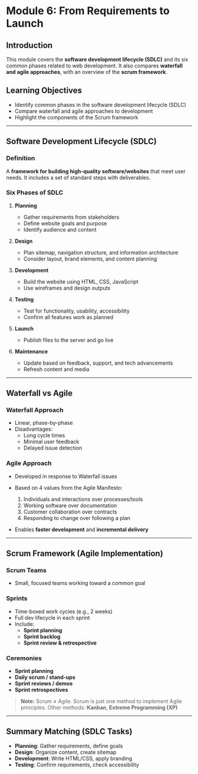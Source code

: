 
# Module 6: From Requirements to Launch

## Introduction
This module covers the **software development lifecycle (SDLC)** and its six common phases related to web development. It also compares **waterfall and agile approaches**, with an overview of the **scrum framework**.

## Learning Objectives
- Identify common phases in the software development lifecycle (SDLC)
- Compare waterfall and agile approaches to development
- Highlight the components of the Scrum framework

---

## Software Development Lifecycle (SDLC)

### Definition
A **framework for building high-quality software/websites** that meet user needs. It includes a set of standard steps with deliverables.

### Six Phases of SDLC

1. **Planning**
   - Gather requirements from stakeholders
   - Define website goals and purpose
   - Identify audience and content

2. **Design**
   - Plan sitemap, navigation structure, and information architecture
   - Consider layout, brand elements, and content planning

3. **Development**
   - Build the website using HTML, CSS, JavaScript
   - Use wireframes and design outputs

4. **Testing**
   - Test for functionality, usability, accessibility
   - Confirm all features work as planned

5. **Launch**
   - Publish files to the server and go live

6. **Maintenance**
   - Update based on feedback, support, and tech advancements
   - Refresh content and media

---

## Waterfall vs Agile

### Waterfall Approach
- Linear, phase-by-phase
- Disadvantages:
  - Long cycle times
  - Minimal user feedback
  - Delayed issue detection

### Agile Approach
- Developed in response to Waterfall issues
- Based on 4 values from the Agile Manifesto:
  1. Individuals and interactions over processes/tools
  2. Working software over documentation
  3. Customer collaboration over contracts
  4. Responding to change over following a plan

- Enables **faster development** and **incremental delivery**

---

## Scrum Framework (Agile Implementation)

### Scrum Teams
- Small, focused teams working toward a common goal

### Sprints
- Time-boxed work cycles (e.g., 2 weeks)
- Full dev lifecycle in each sprint
- Include:
  - **Sprint planning**
  - **Sprint backlog**
  - **Sprint review & retrospective**

### Ceremonies
- **Sprint planning**
- **Daily scrum / stand-ups**
- **Sprint reviews / demos**
- **Sprint retrospectives**

> **Note:** Scrum ≠ Agile. Scrum is just one method to implement Agile principles. Other methods: **Kanban**, **Extreme Programming (XP)**

---

## Summary Matching (SDLC Tasks)

- **Planning**: Gather requirements, define goals
- **Design**: Organize content, create sitemap
- **Development**: Write HTML/CSS, apply branding
- **Testing**: Confirm requirements, check accessibility

